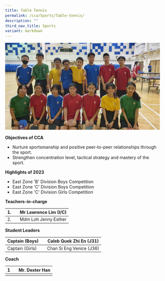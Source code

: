 ```yaml
---
title: Table Tennis
permalink: /cca/Sports/Table-tennis/
description: ""
third_nav_title: Sports
variant: markdown
---
```

![](/images/2023%20table%20tennis.jpg)


**Objectives of CCA**

*   Nurture sportsmanship and positive peer-to-peer relationships through the sport.
*   Strengthen concentration level, tactical strategy and mastery of the sport.

**Highlights of 2023**

*   East Zone 'B' Division Boys Competition
*   East Zone 'C' Division Boys Competition
*   East Zone 'C' Division Girls Competition

**Teachers-in-charge**

| 1. |  | Mr Lawrence Lim (I/C)  |
| -------- | -------- | -------- |
| 2.     |      | Mdm Loh Jenny Esther    |



**Student Leaders**

| Captain (Boys) |  | Caleb Quek Zhi En (J31) |
| -------- | -------- | -------- |
| Captain (Girls) |  | Chan Si Eng Venice (J36) |



**Coach**


| 1 |  | Mr. Dexter Han |
| -------- | -------- | -------- |
|     |      |     |